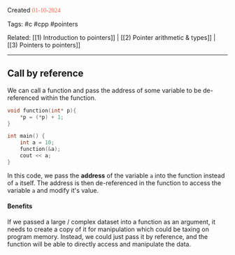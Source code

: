 
Created <font style="color:tomato; font-family:Consolas;">01-10-2024</font>

Tags: #c #cpp #pointers 

Related: [[1) Introduction to pointers]] | [[2) Pointer arithmetic & types]] | [[3) Pointers to pointers]]

****

## Call by reference

We can call a function and pass the address of some variable to be de-referenced within the function.

````c++
void function(int* p){
	*p = (*p) + 1;
}

int main() {
	int a = 10;
	function(&a);
	cout << a;
}
````

In this code, we pass the **address** of the variable `a` into the function instead of `a` itself. The address is then de-referenced in the function to access the variable `a` and modify it's value. 

#### Benefits

If we passed a large / complex dataset into a function as an argument, it needs to create a copy of it for manipulation which could be taxing on program memory. Instead, we could just pass it by reference, and the function will be able to directly access and manipulate the data.

